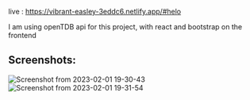 live : https://vibrant-easley-3eddc6.netlify.app/#helo

I am using openTDB api for this project, with react and bootstrap on the frontend

## Screenshots:
![Screenshot from 2023-02-01 19-30-43](https://user-images.githubusercontent.com/52033403/216063767-b2cf61b8-d91f-47ee-9859-0f28520f3a90.png)
![Screenshot from 2023-02-01 19-31-54](https://user-images.githubusercontent.com/52033403/216063965-4f5d8323-127a-4805-a824-ce9306219b79.png)
